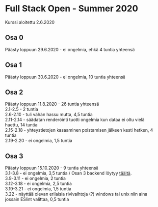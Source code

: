 # Full Stack Open - Summer 2020

Kurssi aloitettu 2.6.2020  
  
## Osa 0 
Päästy loppuun 29.6.2020 - ei ongelmia, ehkä 4 tuntia yhteensä  

## Osa 1 
Päästy loppuun 30.6.2020 - ei ongelmia, 10 tuntia yhteensä  

## Osa 2 
Päästy loppuun 11.8.2020 - 26 tuntia yhteensä  
2.1-2.5 - 2 tuntia  
2.6-2.10 - tuli vähän hassu mutta, 4,5 tuntia  
2.11-2.14 - säädatan renderöinti tuotti ongelmia kun dataa ei oltu vielä haettu, 14 tuntia  
2.15-2.18 - yhteystietojen kasaaminen poistamisen jälkeen kesti hetken, 4 tuntia  
2.19-2.20 - ei ongelmia, 1,5 tuntia  

## Osa 3 
Päästy loppuun 15.10.2020 - 9 tuntia yhteensä  
3.1-3.8 - ei ongelmia, 3,5 tuntia / Osan 3 backend löytyy [täältä](https://github.com/sinib/fullstack-summer2020-osa3).  
3.9-3.11 - ei ongelmia, 2 tuntia  
3.12-3.18 - ei ongelmia, 2,5 tuntia  
3.19-3.21 - ei ongelmia, 1,5 tuntia  
3.22 - näyttää olevan erilaisia rivivaihtoja (?) windows tai unix niin aina jossain ESlint valittaa, 0,5 tuntia  

